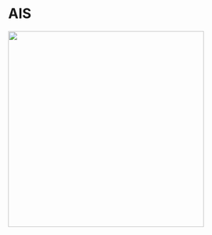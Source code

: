 # AIS

<img src="https://www.researchgate.net/profile/Kishor-Datta-Gupta/publication/350791763/figure/fig1/AS:1011281112866817@1618119614260/The-basic-Negative-Selection-Algorithm-NSA-4-in-similar-to-any-two-step-supervised.ppm" width = 400>

